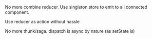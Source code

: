No more combine reducer. Use singleton store to emit to all connected component.

Use reducer as action without hassle

No more thunk/saga. dispatch is async by nature (as setState is)
